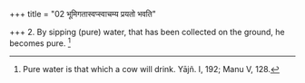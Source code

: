 +++
title = "02 भूमिगतास्वप्स्वाचम्य प्रयतो भवति"

+++
2. By sipping (pure) water, that has been collected on the ground, he becomes pure. [^2] 


[^2]:  Pure water is that which a cow will drink. Yājñ. I, 192; Manu V, 128.
